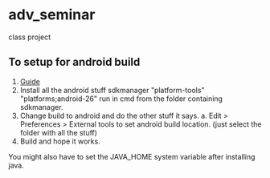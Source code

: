 # adv_seminar
class project

## To setup for android build
1. [Guide](https://unity3d.com/learn/tutorials/topics/mobile-touch/building-your-unity-game-android-device-testing)
2. Install all the android stuff sdkmanager "platform-tools" "platforms;android-26" run in cmd from the folder containing sdkmanager.
3. Change build to android and do the other stuff it says.
	a. Edit > Preferences > External tools to set android build location. (just select the folder with all the stuff)
4. Build and hope it works.

You might also have to set the JAVA_HOME system variable after installing java.

